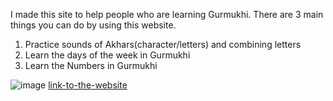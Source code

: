 I made this site to help people who are learning Gurmukhi. There are 3 main things you can do by using this website.

1. Practice sounds of Akhars(character/letters) and combining letters
2. Learn the days of the week in Gurmukhi
3. Learn the Numbers in Gurmukhi

![image](https://user-images.githubusercontent.com/73843250/150194076-302c88a4-0b55-4316-aefc-53133f5151ac.png)
[link-to-the-website](https://giansingh4710.github.io/learnGurmukhi/)
